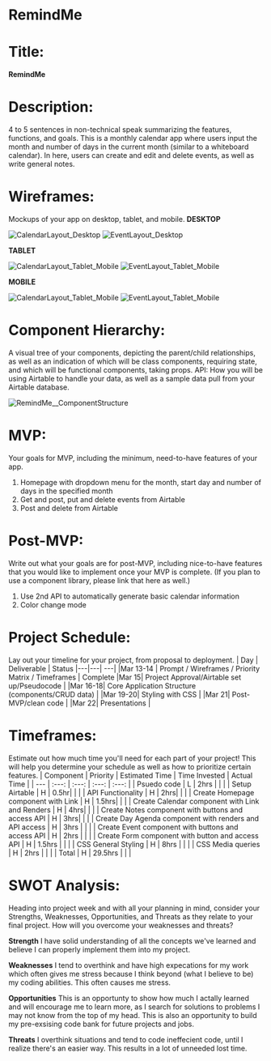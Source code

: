 # RemindMe

# Title: 

**RemindMe**

# Description: 
4 to 5 sentences in non-technical speak summarizing the features, functions, and goals.
This is a monthly calendar app where users input the month and number of days in the current month (similar to a whiteboard calendar). In here, users can create and edit and delete events, as well as write general notes.

# Wireframes: 
Mockups of your app on desktop, tablet, and mobile.
**DESKTOP**

![CalendarLayout_Desktop](https://user-images.githubusercontent.com/65198477/111083987-cc4ee880-84e6-11eb-8f0a-292abca14f39.png)
![EventLayout_Desktop](https://user-images.githubusercontent.com/65198477/111084114-34053380-84e7-11eb-9051-360b0deeed04.png)

**TABLET**

![CalendarLayout_Tablet_Mobile](https://user-images.githubusercontent.com/65198477/111084076-04eec200-84e7-11eb-9121-58a2993267c2.png)
![EventLayout_Tablet_Mobile](https://user-images.githubusercontent.com/65198477/111084286-066cba00-84e8-11eb-80f7-3afa90807484.png)

**MOBILE**

![CalendarLayout_Tablet_Mobile](https://user-images.githubusercontent.com/65198477/111084069-015b3b00-84e7-11eb-9f8b-308574ef4289.png)
![EventLayout_Tablet_Mobile](https://user-images.githubusercontent.com/65198477/111084306-0ff62200-84e8-11eb-97a4-45ea2409edf6.png)


# Component Hierarchy: 
A visual tree of your components, depicting the parent/child relationships, as well as an indication of which will be class components, requiring state, and which will be functional components, taking props.
API: How you will be using Airtable to handle your data, as well as a sample data pull from your Airtable database.

![RemindMe__ComponentStructure](https://user-images.githubusercontent.com/65198477/111087613-f4474780-84f8-11eb-9f1c-f24fb3611d78.png)


# MVP: 
Your goals for MVP, including the minimum, need-to-have features of your app.

1) Homepage with dropdown menu for the month, start day and number of days in the specified month
2) Get and post, put and delete events from Airtable
4) Post and delete from Airtable


# Post-MVP: 
Write out what your goals are for post-MVP, including nice-to-have features that you would like to implement once your MVP is complete. (If you plan to use a component library, please link that here as well.)

1) Use 2nd API to automatically generate basic calendar information
2) Color change mode

# Project Schedule: 
Lay out your timeline for your project, from proposal to deployment.
|  Day | Deliverable | Status
|---|---| ---|
|Mar 13-14 | Prompt / Wireframes / Priority Matrix / Timeframes | Complete
|Mar 15| Project Approval/Airtable set up/Pseudocode | 
|Mar 16-18| Core Application Structure (components/CRUD data) | 
|Mar 19-20| Styling with CSS  | 
|Mar 21| Post-MVP/clean code | 
|Mar 22| Presentations | 


# Timeframes: 
Estimate out how much time you'll need for each part of your project! This will help you determine your schedule as well as how to prioritize certain features.
| Component | Priority | Estimated Time | Time Invested | Actual Time |
| --- | :---: |  :---: | :---: | :---: |
| Psuedo code | L | 2hrs |  |  |
| Setup Airtable | H | 0.5hr|  |  |
| API Functionality | H | 2hrs|  |  |
| Create Homepage component with Link | H | 1.5hrs|  |  |
| Create Calendar component with Link and Renders | H | 4hrs|  |  |
| Create Notes component with buttons and access API | H | 3hrs|  |  |
| Create Day Agenda component with renders and API access | H | 3hrs |  |  |
| Create Event component with buttons and access API | H | 2hrs |  |  |
| Create Form component with button and access API | H | 1.5hrs |  |  |
| CSS General Styling | H | 8hrs |  |  |
| CSS Media queries | H | 2hrs |  |  |
| Total | H | 29.5hrs |  |  |


# SWOT Analysis: 
Heading into project week and with all your planning in mind, consider your Strengths, Weaknesses, Opportunities, and Threats as they relate to your final project. How will you overcome your weaknesses and threats?

**Strength**
I have solid understanding of all the concepts we've learned and believe I can properly implement them into my project.

**Weaknesses**
I tend to overthink and have high expecations for my work which often gives me stress because I think beyond (what I believe to be) my coding abilities. This often causes me stress.

**Opportunities**
This is an opportunty to show how much I actally learned and will encourage me to learn more, as I search for solutions to problems I may not know from the top of my head. This is also an opportunity to build my pre-exsising code bank for future projects and jobs.

**Threats**
I overthink situations and tend to code ineffecient code, until I realize there's an easier way. This results in a lot of unneeded lost time.
